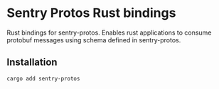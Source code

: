 # Sentry Protos Rust bindings

Rust bindings for sentry-protos. Enables rust applications to consume protobuf
messages using schema defined in sentry-protos.

## Installation

```
cargo add sentry-protos
```
